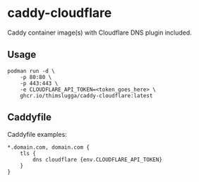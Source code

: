 # caddy-cloudflare

Caddy container image(s) with Cloudflare DNS plugin included.

## Usage

```shell
podman run -d \
    -p 80:80 \
    -p 443:443 \
    -e CLOUDFLARE_API_TOKEN=<token_goes_here> \
    ghcr.io/thimslugga/caddy-cloudflare:latest
```

## Caddyfile

Caddyfile examples:

```Caddyfile
*.domain.com, domain.com {
    tls {
        dns cloudflare {env.CLOUDFLARE_API_TOKEN}
    }
}
```
